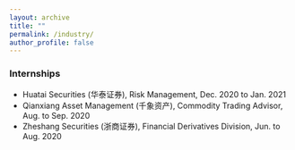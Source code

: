 ```yaml
---
layout: archive
title: ""
permalink: /industry/
author_profile: false
---
```


### Internships

- Huatai Securities (华泰证券), Risk Management, Dec. 2020 to Jan. 2021
- Qianxiang Asset Management (千象资产), Commodity Trading Advisor, Aug. to Sep. 2020
- Zheshang Securities (浙商证券), Financial Derivatives Division, Jun. to Aug. 2020